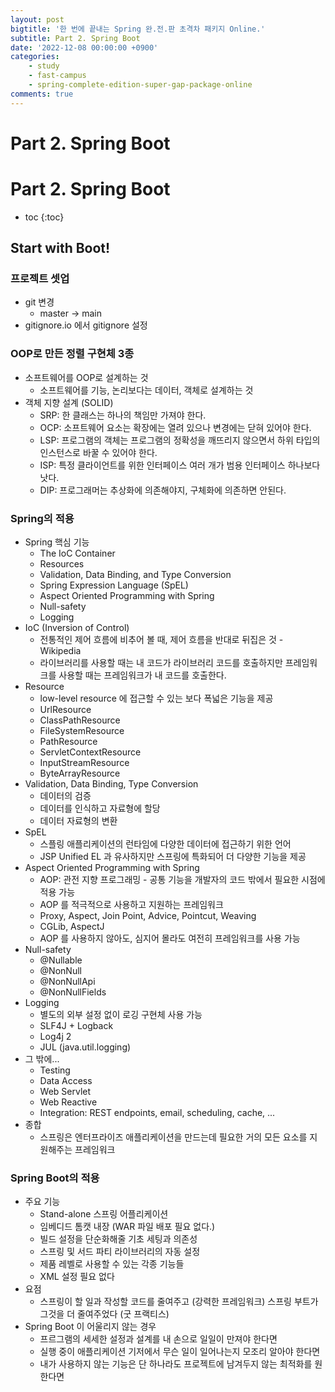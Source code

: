 ```yaml
---
layout: post
bigtitle: '한 번에 끝내는 Spring 완.전.판 초격차 패키지 Online.'
subtitle: Part 2. Spring Boot
date: '2022-12-08 00:00:00 +0900'
categories:
    - study
    - fast-campus
    - spring-complete-edition-super-gap-package-online
comments: true
---
```


# Part 2. Spring Boot

# Part 2. Spring Boot
* toc
{:toc}


## Start with Boot!

### 프로젝트 셋업
+ git 변경
  + master -> main
+ gitignore.io 에서 gitignore 설정


### OOP로 만든 정렬 구현체 3종
+ 소프트웨어를 OOP로 설계하는 것
  + 소프트웨어를 기능, 논리보다는 데이터, 객체로 설계하는 것
+ 객체 지향 설계 (SOLID)
  + SRP: 한 클래스는 하나의 책임만 가져야 한다.
  + OCP: 소프트웨어 요소는 확장에는 열려 있으나 변경에는 닫혀 있어야 한다.
  + LSP: 프로그램의 객체는 프로그램의 정확성을 깨뜨리지 않으면서 하위 타입의 인스턴스로 바꿀 수 있어야 한다.
  + ISP: 특정 클라이언트를 위한 인터페이스 여러 개가 범용 인터페이스 하나보다 낫다.
  + DIP: 프로그래머는 추상화에 의존해야지, 구체화에 의존하면 안된다.

### Spring의 적용
+ Spring 핵심 기능
  + The IoC Container
  + Resources
  + Validation, Data Binding, and Type Conversion
  + Spring Expression Language (SpEL)
  + Aspect Oriented Programming with Spring
  + Null-safety
  + Logging
+ IoC (Inversion of Control)
  + 전통적인 제어 흐름에 비추어 볼 때, 제어 흐름을 반대로 뒤집은 것 - Wikipedia
  + 라이브러리를 사용할 때는 내 코드가 라이브러리 코드를 호출하지만 프레임워크를 사용할 때는 프레임워크가 내 코드를 호출한다. 
+ Resource
  + low-level resource 에 접근할 수 있는 보다 폭넓은 기능을 제공
  + UrlResource
  + ClassPathResource
  + FileSystemResource
  + PathResource
  + ServletContextResource
  + InputStreamResource
  + ByteArrayResource
+ Validation, Data Binding, Type Conversion
  + 데이터의 검증
  + 데이터를 인식하고 자료형에 할당
  + 데이터 자료형의 변환
+ SpEL
  + 스플링 애플리케이션의 런타임에 다양한 데이터에 접근하기 위한 언어
  + JSP Unified EL 과 유사하지만 스프링에 특화되어 더 다양한 기능을 제공
+ Aspect Oriented Programming with Spring
  + AOP: 관전 지향 프로그래밍 - 공통 기능을 개발자의 코드 밖에서 필요한 시점에 적용 가능
  + AOP 를 적극적으로 사용하고 지원하는 프레임워크
  + Proxy, Aspect, Join Point, Advice, Pointcut, Weaving
  + CGLib, AspectJ
  + AOP 를 사용하지 않아도, 심지어 몰라도 여전히 프레임워크를 사용 가능 
+ Null-safety
  + @Nullable
  + @NonNull
  + @NonNullApi
  + @NonNullFields
+ Logging
  + 별도의 외부 설정 없이 로깅 구현체 사용 가능
  + SLF4J + Logback
  + Log4j 2
  + JUL (java.util.logging)
+ 그 밖에...
  + Testing
  + Data Access
  + Web Servlet
  + Web Reactive
  + Integration: REST endpoints, email, scheduling, cache, ...
+ 종합
  + 스프링은 엔터프라이즈 애플리케이션을 만드는데 필요한 거의 모든 요소를 지원해주는 프레임워크

### Spring Boot의 적용
+ 주요 기능
  + Stand-alone 스프링 어플리케이션
  + 임베디드 톰캣 내장 (WAR 파일 배포 필요 없다.)
  + 빌드 설정을 단순화해줄 기초 세팅과 의존성
  + 스프링 및 서드 파티 라이브러리의 자동 설정
  + 제품 레벨로 사용할 수 있는 각종 기능들 
  + XML 설정 필요 없다
+ 요점
  + 스프링이 할 일과 작성할 코드를 줄여주고 (강력한 프레임워크) 스프링 부트가 그것을 더 줄여주었다 (굿 프랙티스)
+ Spring Boot 이 어울리지 않는 경우
  + 프르그램의 세세한 설정과 설계를 내 손으로 일일이 만져야 한다면
  + 실행 중이 애플리케이션 기저에서 무슨 일이 일어나는지 모조리 알아야 한다면
  + 내가 사용하지 않는 기능은 단 하나라도 프로젝트에 남겨두지 않는 최적화를 원한다면 
  
